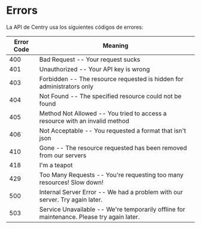 # Errors

La API de Centry usa los siguientes códigos de errores:

Error Code | Meaning
---------- | -----------------------------------------------------------------------------------------
400        | Bad Request -- Your request sucks
401        | Unauthorized -- Your API key is wrong
403        | Forbidden -- The resource requested is hidden for administrators only
404        | Not Found -- The specified resource could not be found
405        | Method Not Allowed -- You tried to access a resource with an invalid method
406        | Not Acceptable -- You requested a format that isn't json
410        | Gone -- The resource requested has been removed from our servers
418        | I'm a teapot
429        | Too Many Requests -- You're requesting too many resources! Slow down!
500        | Internal Server Error -- We had a problem with our server. Try again later.
503        | Service Unavailable -- We're temporarily offline for maintenance. Please try again later.
